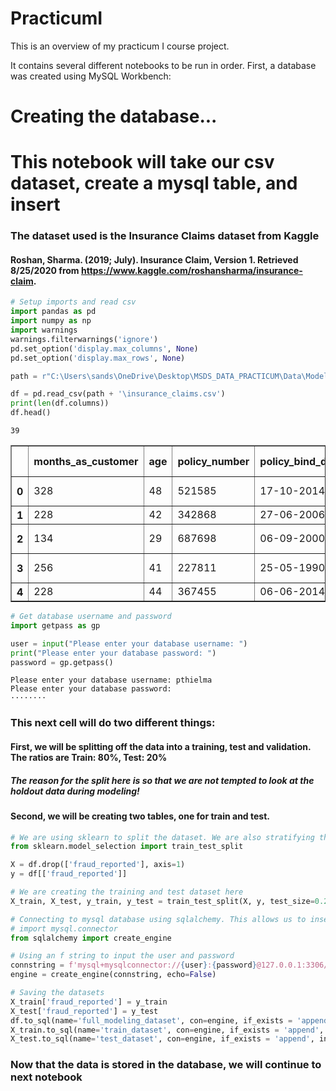 # PracticumI
This is an overview of my practicum I course project.

It contains several different notebooks to be run in order. First, a database was created using MySQL Workbench:

# Creating the database...





# This notebook will take our csv dataset, create a mysql table, and insert

### The dataset used is the Insurance Claims dataset from Kaggle

#### Roshan, Sharma. (2019; July). Insurance Claim, Version 1. Retrieved 8/25/2020 from https://www.kaggle.com/roshansharma/insurance-claim.


```python
# Setup imports and read csv
import pandas as pd
import numpy as np
import warnings
warnings.filterwarnings('ignore')
pd.set_option('display.max_columns', None)
pd.set_option('display.max_rows', None)

path = r"C:\Users\sands\OneDrive\Desktop\MSDS_DATA_PRACTICUM\Data\Modeling"

df = pd.read_csv(path + '\insurance_claims.csv')
print(len(df.columns))
df.head()
```

    39
    




<div>
<style scoped>
    .dataframe tbody tr th:only-of-type {
        vertical-align: middle;
    }

    .dataframe tbody tr th {
        vertical-align: top;
    }

    .dataframe thead th {
        text-align: right;
    }
</style>
<table border="1" class="dataframe">
  <thead>
    <tr style="text-align: right;">
      <th></th>
      <th>months_as_customer</th>
      <th>age</th>
      <th>policy_number</th>
      <th>policy_bind_date</th>
      <th>policy_state</th>
      <th>policy_csl</th>
      <th>policy_deductable</th>
      <th>policy_annual_premium</th>
      <th>umbrella_limit</th>
      <th>insured_zip</th>
      <th>insured_sex</th>
      <th>insured_education_level</th>
      <th>insured_occupation</th>
      <th>insured_hobbies</th>
      <th>insured_relationship</th>
      <th>capital-gains</th>
      <th>capital-loss</th>
      <th>incident_date</th>
      <th>incident_type</th>
      <th>collision_type</th>
      <th>incident_severity</th>
      <th>authorities_contacted</th>
      <th>incident_state</th>
      <th>incident_city</th>
      <th>incident_location</th>
      <th>incident_hour_of_the_day</th>
      <th>number_of_vehicles_involved</th>
      <th>property_damage</th>
      <th>bodily_injuries</th>
      <th>witnesses</th>
      <th>police_report_available</th>
      <th>total_claim_amount</th>
      <th>injury_claim</th>
      <th>property_claim</th>
      <th>vehicle_claim</th>
      <th>auto_make</th>
      <th>auto_model</th>
      <th>auto_year</th>
      <th>fraud_reported</th>
    </tr>
  </thead>
  <tbody>
    <tr>
      <th>0</th>
      <td>328</td>
      <td>48</td>
      <td>521585</td>
      <td>17-10-2014</td>
      <td>OH</td>
      <td>250/500</td>
      <td>1000</td>
      <td>1406.91</td>
      <td>0</td>
      <td>466132</td>
      <td>MALE</td>
      <td>MD</td>
      <td>craft-repair</td>
      <td>sleeping</td>
      <td>husband</td>
      <td>53300</td>
      <td>0</td>
      <td>25-01-2015</td>
      <td>Single Vehicle Collision</td>
      <td>Side Collision</td>
      <td>Major Damage</td>
      <td>Police</td>
      <td>SC</td>
      <td>Columbus</td>
      <td>9935 4th Drive</td>
      <td>5</td>
      <td>1</td>
      <td>YES</td>
      <td>1</td>
      <td>2</td>
      <td>YES</td>
      <td>71610</td>
      <td>6510</td>
      <td>13020</td>
      <td>52080</td>
      <td>Saab</td>
      <td>92x</td>
      <td>2004</td>
      <td>Y</td>
    </tr>
    <tr>
      <th>1</th>
      <td>228</td>
      <td>42</td>
      <td>342868</td>
      <td>27-06-2006</td>
      <td>IN</td>
      <td>250/500</td>
      <td>2000</td>
      <td>1197.22</td>
      <td>5000000</td>
      <td>468176</td>
      <td>MALE</td>
      <td>MD</td>
      <td>machine-op-inspct</td>
      <td>reading</td>
      <td>other-relative</td>
      <td>0</td>
      <td>0</td>
      <td>21-01-2015</td>
      <td>Vehicle Theft</td>
      <td>?</td>
      <td>Minor Damage</td>
      <td>Police</td>
      <td>VA</td>
      <td>Riverwood</td>
      <td>6608 MLK Hwy</td>
      <td>8</td>
      <td>1</td>
      <td>?</td>
      <td>0</td>
      <td>0</td>
      <td>?</td>
      <td>5070</td>
      <td>780</td>
      <td>780</td>
      <td>3510</td>
      <td>Mercedes</td>
      <td>E400</td>
      <td>2007</td>
      <td>Y</td>
    </tr>
    <tr>
      <th>2</th>
      <td>134</td>
      <td>29</td>
      <td>687698</td>
      <td>06-09-2000</td>
      <td>OH</td>
      <td>100/300</td>
      <td>2000</td>
      <td>1413.14</td>
      <td>5000000</td>
      <td>430632</td>
      <td>FEMALE</td>
      <td>PhD</td>
      <td>sales</td>
      <td>board-games</td>
      <td>own-child</td>
      <td>35100</td>
      <td>0</td>
      <td>22-02-2015</td>
      <td>Multi-vehicle Collision</td>
      <td>Rear Collision</td>
      <td>Minor Damage</td>
      <td>Police</td>
      <td>NY</td>
      <td>Columbus</td>
      <td>7121 Francis Lane</td>
      <td>7</td>
      <td>3</td>
      <td>NO</td>
      <td>2</td>
      <td>3</td>
      <td>NO</td>
      <td>34650</td>
      <td>7700</td>
      <td>3850</td>
      <td>23100</td>
      <td>Dodge</td>
      <td>RAM</td>
      <td>2007</td>
      <td>N</td>
    </tr>
    <tr>
      <th>3</th>
      <td>256</td>
      <td>41</td>
      <td>227811</td>
      <td>25-05-1990</td>
      <td>IL</td>
      <td>250/500</td>
      <td>2000</td>
      <td>1415.74</td>
      <td>6000000</td>
      <td>608117</td>
      <td>FEMALE</td>
      <td>PhD</td>
      <td>armed-forces</td>
      <td>board-games</td>
      <td>unmarried</td>
      <td>48900</td>
      <td>-62400</td>
      <td>10-01-2015</td>
      <td>Single Vehicle Collision</td>
      <td>Front Collision</td>
      <td>Major Damage</td>
      <td>Police</td>
      <td>OH</td>
      <td>Arlington</td>
      <td>6956 Maple Drive</td>
      <td>5</td>
      <td>1</td>
      <td>?</td>
      <td>1</td>
      <td>2</td>
      <td>NO</td>
      <td>63400</td>
      <td>6340</td>
      <td>6340</td>
      <td>50720</td>
      <td>Chevrolet</td>
      <td>Tahoe</td>
      <td>2014</td>
      <td>Y</td>
    </tr>
    <tr>
      <th>4</th>
      <td>228</td>
      <td>44</td>
      <td>367455</td>
      <td>06-06-2014</td>
      <td>IL</td>
      <td>500/1000</td>
      <td>1000</td>
      <td>1583.91</td>
      <td>6000000</td>
      <td>610706</td>
      <td>MALE</td>
      <td>Associate</td>
      <td>sales</td>
      <td>board-games</td>
      <td>unmarried</td>
      <td>66000</td>
      <td>-46000</td>
      <td>17-02-2015</td>
      <td>Vehicle Theft</td>
      <td>?</td>
      <td>Minor Damage</td>
      <td>None</td>
      <td>NY</td>
      <td>Arlington</td>
      <td>3041 3rd Ave</td>
      <td>20</td>
      <td>1</td>
      <td>NO</td>
      <td>0</td>
      <td>1</td>
      <td>NO</td>
      <td>6500</td>
      <td>1300</td>
      <td>650</td>
      <td>4550</td>
      <td>Accura</td>
      <td>RSX</td>
      <td>2009</td>
      <td>N</td>
    </tr>
  </tbody>
</table>
</div>




```python
# Get database username and password
import getpass as gp

user = input("Please enter your database username: ")
print("Please enter your database password: ")
password = gp.getpass()
```

    Please enter your database username: pthielma
    Please enter your database password: 
    ········
    

### This next cell will do two different things:
#### First, we will be splitting off the data into a training, test and validation. The ratios are Train: 80%, Test: 20%
##### The reason for the split here is so that we are not tempted to look at the holdout data during modeling!
#### Second, we will be creating two tables, one for train and test.


```python
# We are using sklearn to split the dataset. We are also stratifying the target so we get a nice distribution in each set
from sklearn.model_selection import train_test_split

X = df.drop(['fraud_reported'], axis=1)
y = df[['fraud_reported']]

# We are creating the training and test dataset here
X_train, X_test, y_train, y_test = train_test_split(X, y, test_size=0.20, random_state=22, stratify = y)
```


```python
# Connecting to mysql database using sqlalchemy. This allows us to insert and retrieve dataframes with ease
# import mysql.connector
from sqlalchemy import create_engine

# Using an f string to input the user and password
connstring = f'mysql+mysqlconnector://{user}:{password}@127.0.0.1:3306/claims'
engine = create_engine(connstring, echo=False)

# Saving the datasets
X_train['fraud_reported'] = y_train
X_test['fraud_reported'] = y_test
df.to_sql(name='full_modeling_dataset', con=engine, if_exists = 'append', index=False)
X_train.to_sql(name='train_dataset', con=engine, if_exists = 'append', index=False)
X_test.to_sql(name='test_dataset', con=engine, if_exists = 'append', index=False)
```

### Now that the data is stored in the database, we will continue to next notebook
